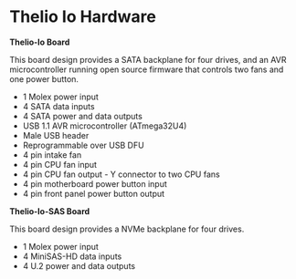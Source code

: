 # Thelio Io Hardware

**Thelio-Io Board**

This board design provides a SATA backplane for four drives, and an AVR microcontroller running open source firmware that controls two fans and one power button.

- 1 Molex power input
- 4 SATA data inputs
- 4 SATA power and data outputs
- USB 1.1 AVR microcontroller (ATmega32U4)
- Male USB header
- Reprogrammable over USB DFU
- 4 pin intake fan
- 4 pin CPU fan input
- 4 pin CPU fan output - Y connector to two CPU fans
- 4 pin motherboard power button input
- 4 pin front panel power button output


**Thelio-Io-SAS Board**

This board design provides a NVMe backplane for four drives.

- 1 Molex power input
- 4 MiniSAS-HD data inputs
- 4 U.2 power and data outputs
